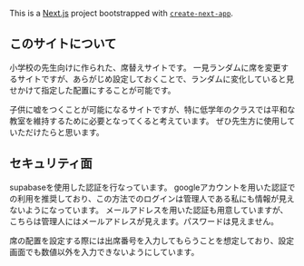 This is a [Next.js](https://nextjs.org/) project bootstrapped with [`create-next-app`](https://github.com/vercel/next.js/tree/canary/packages/create-next-app).

## このサイトについて

小学校の先生向けに作られた、席替えサイトです。
一見ランダムに席を変更するサイトですが、あらがじめ設定しておくことで、ランダムに変化していると見せかけて指定した配置にすることが可能です。

子供に嘘をつくことが可能になるサイトですが、特に低学年のクラスでは平和な教室を維持するために必要となってくると考えています。
ぜひ先生方に使用していただけたらと思います。

## セキュリティ面
supabaseを使用した認証を行なっています。
googleアカウントを用いた認証での利用を推奨しており、この方法でのログインは管理人である私にも情報が見えないようになっています。
メールアドレスを用いた認証も用意していますが、こちらは管理人にはメールアドレスが見えます。パスワードは見えません。

席の配置を設定する際には出席番号を入力してもらうことを想定しており、設定画面でも数値以外を入力できないようにしています。
